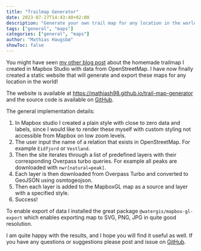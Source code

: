 ```yaml
---
title: "Trailmap Generator"
date: 2023-07-27T14:43:40+02:00
description: "Generate your own trail map for any location in the world!"
tags: ["general", "maps"]
categories: ["general", "maps"]
author: "Mathias Haugsbø"
showToc: false
---
```


You might have seen [my other blog post](/posts/hjemmelaget-turkart/) about the homemade trailmap I created in Mapbox Studio with data from OpenStreetMap. I have now finally created a static website that will generate and export these maps for any location in the world!

The website is available at https://mathiash98.github.io/trail-map-generator and the source code is available on [GitHub](https://github.com/mathiash98/trail-map-generator).

The general implementation details:

1. In Mapbox studio I created a plain style with close to zero data and labels, since I would like to render these myself with custom styling not accessible from Mapbox on low zoom levels.
1. The user input the name of a relation that exists in OpenStreetMap. For example `Eidfjord` or `Vestland`.
1. Then the site iterates through a list of predefined layers with their corresponding Overpass turbo queries. For example all peaks are downloaded with `nwr[natural=peak]`.
1. Each layer is then downloaded from Overpass Turbo and converted to GeoJSON using osmtogeojson.
1. Then each layer is added to the MapboxGL map as a source and layer with a specified style.
1. Success!

To enable export of data I installed the great package `@watergis/mapbox-gl-export` which enables exporting map to SVG, PNG, JPG in quite good resolution.

I am quite happy with the results, and I hope you will find it useful as well. If you have any questions or suggestions please post and issue on [GitHub](https://github.com/mathiash98/trail-map-generator).

